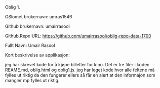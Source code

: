 Oblig 1.

OSlomet brukernavn: umras1546

Github brukernavn: umairrasool

Github.Repo URL: https://github.com/umairrasool/oblig-repo-data-1700

Fullt Navn: Umair Rasool

Kort beskrivelse av applikasjon:

jeg har skrevet kode for å kjøpe billetter for kino.
Det er tre filer i koden REAME.md, oblig.html og oblig1.js.
jeg har leget kode hvor alle feltene må fylles ut riktig da den fungerer ellers så får en alert at den informajon som mangler mp fylles ut riktig. 